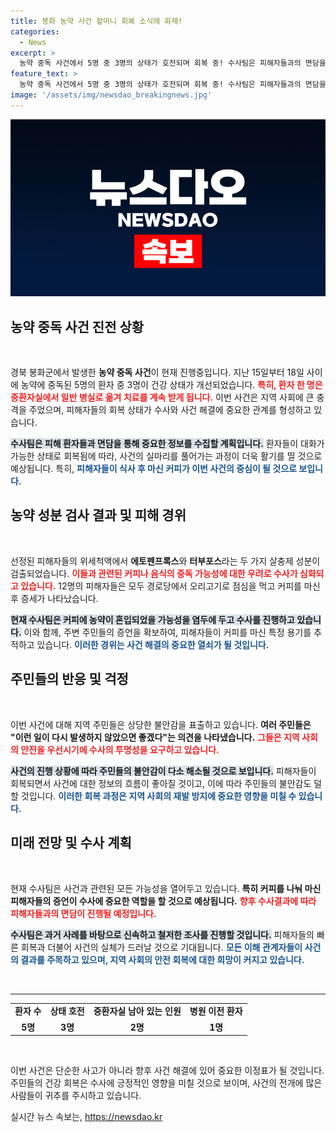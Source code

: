 ```yaml
---
title: 봉화 농약 사건 할머니 회복 소식에 화제!
categories:
  - News
excerpt: >
  농약 중독 사건에서 5명 중 3명의 상태가 호전되며 회복 중! 수사팀은 피해자들과의 면담을 통해 사건의 실체를 파악할 예정입니다. 과연 공개된 커피가 사건의 열쇠일까?
feature_text: >
  농약 중독 사건에서 5명 중 3명의 상태가 호전되며 회복 중! 수사팀은 피해자들과의 면담을 통해 사건의 실체를 파악할 예정입니다. 과연 공개된 커피가 사건의 열쇠일까?
image: '/assets/img/newsdao_breakingnews.jpg'
---
```


<p><img src="/assets/img/newsdao_breakingnews.jpg" alt="flaretime 속보" /></p>

<h2 data-ke-size="size26">농약 중독 사건 진전 상황</h2>

<p data-ke-size="size16">&nbsp;</p> 

<p>경북 봉화군에서 발생한 <b>농약 중독 사건</b>이 현재 진행중입니다. 지난 15일부터 18일 사이에 농약에 중독된 5명의 환자 중 3명이 건강 상태가 개선되었습니다. <b><span style="color: #ee2323;">특히, 환자 한 명은 중환자실에서 일반 병실로 옮겨 치료를 계속 받게 됩니다.</span></b> 이번 사건은 지역 사회에 큰 충격을 주었으며, 피해자들의 회복 상태가 수사와 사건 해결에 중요한 관계를 형성하고 있습니다. </p>

<p><b><span style="background-color: #21538527;">수사팀은 피해 환자들과 면담을 통해 중요한 정보를 수집할 계획입니다.</span></b> 환자들이 대화가 가능한 상태로 회복됨에 따라, 사건의 실마리를 풀어가는 과정이 더욱 활기를 띨 것으로 예상됩니다. 특히, <b><span style="color: #1a5490;">피해자들이 식사 후 마신 커피가 이번 사건의 중심이 될 것으로 보입니다.</span></b></p>

<h2 data-ke-size="size26">농약 성분 검사 결과 및 피해 경위</h2>

<p data-ke-size="size16">&nbsp;</p>

<p>선정된 피해자들의 위세척액에서 <b>에토펜프록스</b>와 <b>터부포스</b>라는 두 가지 살충제 성분이 검출되었습니다. <b><span style="color: #ee2323;">이들과 관련된 커피나 음식의 중독 가능성에 대한 우려로 수사가 심화되고 있습니다.</span></b> 12명의 피해자들은 모두 경로당에서 오리고기로 점심을 먹고 커피를 마신 후 증세가 나타났습니다. </p>

<p><b><span style="background-color: #21538527;">현재 수사팀은 커피에 농약이 혼입되었을 가능성을 염두에 두고 수사를 진행하고 있습니다.</span></b> 이와 함께, 주변 주민들의 증언을 확보하여, 피해자들이 커피를 마신 특정 용기를 추적하고 있습니다. <b><span style="color: #1a5490;">이러한 경위는 사건 해결의 중요한 열쇠가 될 것입니다.</span></b></p>

<h2 data-ke-size="size26">주민들의 반응 및 걱정</h2>

<p data-ke-size="size16">&nbsp;</p>

<p>이번 사건에 대해 지역 주민들은 상당한 불안감을 표출하고 있습니다. <b>여러 주민들은 "이런 일이 다시 발생하지 않았으면 좋겠다"는 의견을 나타냈습니다.</b> <b><span style="color: #ee2323;">그들은 지역 사회의 안전을 우선시기에 수사의 투명성을 요구하고 있습니다.</span></b> </p>

<p><b><span style="background-color: #21538527;">사건의 진행 상황에 따라 주민들의 불안감이 다소 해소될 것으로 보입니다.</span></b> 피해자들이 회복되면서 사건에 대한 정보의 흐름이 좋아질 것이고, 이에 따라 주민들의 불안감도 덜할 것입니다. <b><span style="color: #1a5490;">이러한 회복 과정은 지역 사회의 재발 방지에 중요한 영향을 미칠 수 있습니다.</span></b></p>

<h2 data-ke-size="size26">미래 전망 및 수사 계획</h2>

<p data-ke-size="size16">&nbsp;</p>

<p>현재 수사팀은 사건과 관련된 모든 가능성을 열어두고 있습니다. <b>특히 커피를 나눠 마신 피해자들의 증언이 수사에 중요한 역할을 할 것으로 예상됩니다.</b> <b><span style="color: #ee2323;">향후 수사결과에 따라 피해자들과의 면담이 진행될 예정입니다.</span></b> </p>

<p><b><span style="background-color: #21538527;">수사팀은 과거 사례를 바탕으로 신속하고 철저한 조사를 진행할 것입니다.</span></b> 피해자들의 빠른 회복과 더불어 사건의 실체가 드러날 것으로 기대됩니다. <b><span style="color: #1a5490;">모든 이해 관계자들이 사건의 결과를 주목하고 있으며, 지역 사회의 안전 회복에 대한 희망이 커지고 있습니다.</span></b></p>

<p data-ke-size="size16">&nbsp;</p> 

<hr/>

<table style="width: 100%; text-align: center;">
    <tr>
        <td style="text-align: center; height: 17px;"><b>환자 수</b></td>
        <td style="text-align: center; height: 17px;"><b>상태 호전</b></td>
        <td style="text-align: center; height: 17px;"><b>중환자실 남아 있는 인원</b></td>
        <td style="text-align: center; height: 17px;"><b>병원 이전 환자</b></td>
    </tr>
    <tr>
        <td style="text-align: center; height: 17px;"><b>5명</b></td>
        <td style="text-align: center; height: 17px;"><b>3명</b></td>
        <td style="text-align: center; height: 17px;"><b>2명</b></td>
        <td style="text-align: center; height: 17px;"><b>1명</b></td>
    </tr>
</table>

<p data-ke-size="size16">&nbsp;</p> 

<p>이번 사건은 단순한 사고가 아니라 향후 사건 해결에 있어 중요한 이정표가 될 것입니다. 주민들의 건강 회복은 수사에 긍정적인 영향을 미칠 것으로 보이며, 사건의 전개에 많은 사람들이 귀추를 주시하고 있습니다.</p>
실시간 뉴스 속보는, <a href="https://newsdao.kr" rel="dofollow">https://newsdao.kr</a>


